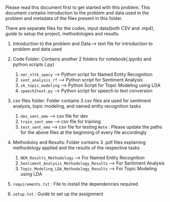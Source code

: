 Please read this document first to get started with this problem. This document contains introduction to the problem and
data used in the problem and metadata of the files present in this folder.


There are separate files for the codes, input data(both CSV and .mp4), guide to setup the project, methodologies and
results. 

1. Introduction to the problem and Data--> text file for introduction to problem and data used 
2. Code Folder: Contains another 2 folders for notebook(.ipynb) and python scripts (.py)
	1. `ner_nltk_spacy` --> Python script for Named Entity Recognition
	2. `sent_analysis_rf` --> Python script for Sentiment Analysis
	3. `sk_topic_modeling` --> Python Script for Topic Modeling using LDA
	4. `speech2text.py` --> Python script for speech to text conversion
	
3. csv files folder: Folder contains 3 csv files are used for sentiment analysis, topic modeling, and named entity recognition tasks
	1. `dev_sent_emo` --> csv file for dev
	2. `train_sent_emo` --> csv file for training
	3. `test_sent_emo` --> csv file for testing
`Note` : Please update the paths for the above files at the beginning of every file accordingly

4. Methodoloy and Results: Folder contains 3 .pdf files explaining methodology applied and the results of the respective tasks
	1. `NER_Results_Methodology` --> For Named Entity Recognition
	2. `Sentiment_Analysis_Methodology_Results` --> For Sentiment Analysis
	3. `Topic_Modeling_LDA_Methodology_Results` --> For Topic Modeling using LDA

5. `requirements.txt` : File to install the dependencies required

6. `setup.txt` : Guide to set up the assignment
 

